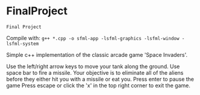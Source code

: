 # FinalProject

`Final Project`

Compile with: `g++ *.cpp -o sfml-app -lsfml-graphics -lsfml-window -lsfml-system`

Simple c++ implementation of the classic arcade game 'Space Invaders'.

Use the left/right arrow keys to move your tank along the ground.
Use space bar to fire a missile. Your objective is to eliminate all of the aliens
before they either hit you with a missile or eat you.
Press enter to pause the game
Press escape or click the 'x' in the top right corner to exit the game.

